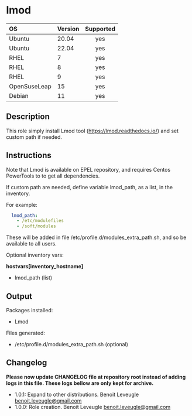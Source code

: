 # lmod

|      OS      | Version | Supported |
|:-------------|:--------|:---------:|
| Ubuntu       |   20.04 |    yes    |
| Ubuntu       |   22.04 |    yes    |
| RHEL         |       7 |    yes    |
| RHEL         |       8 |    yes    |
| RHEL         |       9 |    yes    |
| OpenSuseLeap |      15 |    yes    |
| Debian       |      11 |    yes    |

## Description

This role simply install Lmod tool (https://lmod.readthedocs.io/) and
set custom path if needed.

## Instructions

Note that Lmod is available on EPEL repository, and requires Centos PowerTools to
to get all dependencies.

If custom path are needed, define variable lmod_path, as a list, in the inventory.

For example:

```yaml
  lmod_path:
    - /etc/modulefiles
    - /soft/modules
```

These will be added in file /etc/profile.d/modules_extra_path.sh, and so be available
to all users.

Optional inventory vars:

**hostvars[inventory_hostname]**

* lmod_path (list)

## Output

Packages installed:

* Lmod

Files generated:

* /etc/profile.d/modules_extra_path.sh (optional)

## Changelog

**Please now update CHANGELOG file at repository root instead of adding logs in this file.
These logs bellow are only kept for archive.**

* 1.0.1: Expand to other distributions. Benoit Leveugle <benoit.leveugle@gmail.com>
* 1.0.0: Role creation. Benoit Leveugle <benoit.leveugle@gmail.com>
